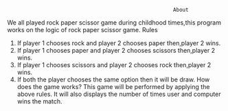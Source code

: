                                                           About 
We all played rock paper scissor game during childhood times,this program works on the logic of rock paper scissor game.
                                                          Rules
1. If player 1 chooses rock and player 2 chooses paper then,player 2 wins.
2. If player 1 chooses paper and player 2 chooses scissors then,player 2 wins.
3. If player 1 chooses scissors and player 2 chooses rock then,player 2 wins.
4. If both the player chooses the same option then it will be draw. 
                                                          How does the game works?
This game will be performed by applying the above rules.
It will also displays the number of times user and computer wins the match.
